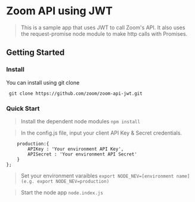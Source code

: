 # Zoom API using JWT

> This is a sample app that uses JWT to call Zoom's API. It also uses the request-promise node module to make http calls with Promises. 

## Getting Started

### Install

You can install using git clone

` git clone https://github.com/zoom/zoom-api-jwt.git`

### Quick Start

> Install the dependent node modules
``` npm install ```

> In the config.js file, input your client API Key & Secret credentials.
``` const config = {
	production:{	
		APIKey : 'Your environment API Key',
		APISecret : 'Your environment API Secret'
	}
};
```
> Set your environment varaibles
``` export NODE_NEV=[environment name] (e.g. export NODE_NEV=production) ```

> Start the node app
``` node.index.js ```
